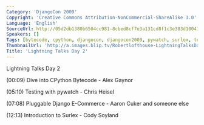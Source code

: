 ```yaml
---
Category: 'DjangoCon 2009'
Copyright: 'Creative Commons Attribution-NonCommercial-ShareAlike 3.0'
Language: 'English'
SourceUrl: http://05d2db1380b6504cc981-8cbed8cf7e3a131cd8f1c3e383d10041.r93.cf2.rackcdn.com/djangocon-2009/14_lightning-talks-day-2.ogv
Speakers: []
Tags: [bytecode, cpython, djangocon, djangocon2009, pywatch, surlex, testing]
ThumbnailUrl: 'http://a.images.blip.tv/Robertlofthouse-LightningTalksDay2668.png'
Title: 'Lightning Talks Day 2'
---
```

Lightning Talks Day 2

  
(00:09) Dive into CPython Bytecode - Alex Gaynor

  
(05:10) Testing with pywatch - Chris Heisel

  
(07:08) Pluggable Django E-Commerce - Aaron Cuker and someone else

  
(12:13) Introduction to Surlex - Cody Soyland

